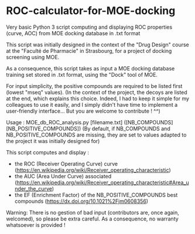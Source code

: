 # ROC-calculator-for-MOE-docking
Very basic Python 3 script computing and displaying ROC properties (curve, AOC) from MOE docking database in .txt format

This script was initially designed in the context of the "Drug Design" course at the "Faculté de Pharmacie" in Strasbourg, for a project of docking screening using MOE.

As a consequence, this script takes as input a MOE docking database training set stored in .txt format, using the "Dock" tool of MOE.

For input simplicity, the positive compounds are required to be listed first (lowest "mseq" values).
(In the context of the project, the decoys are listed at the end, which explains this choice. Indeed, I had to keep it simple for my colleagues to use it easily, and I simply didn't have time to implement a user-friendly interface... But you are welcome to contribute ! ^^)

Usage : MOE_db_ROC_analysis.py [filename.txt] ([NB_COMPOUNDS] [NB_POSITIVE_COMPOUNDS])
(By default, if NB_COMPOUNDS and NB_POSITIVE_COMPOUNDS are missing, they are set to values adapted to the project it was initially designed for)

This script computes and display : 
- the ROC (Receiver Operating Curve) curve (https://en.wikipedia.org/wiki/Receiver_operating_characteristic)
- the AUC (Area Under Curve) associated (https://en.wikipedia.org/wiki/Receiver_operating_characteristic#Area_under_the_curve)
- the EF (Enrichment Factor) of the NB_POSITIVE_COMPOUNDS best compounds (https://dx.doi.org/10.1021%2Fjm0608356)

Warning: There is no gestion of bad input (contributors are, once again, welcomed), so please be extra careful. As a consequence, no warranty whatsoever is provided !
